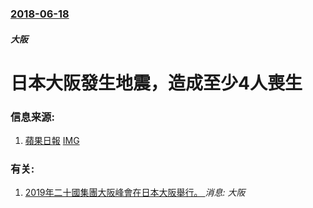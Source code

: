 ### [2018-06-18](/news/2018/06/18/index.md)

##### 大阪
# 日本大阪發生地震，造成至少4人喪生 




### 信息来源:

1. [蘋果日報](https://hk.news.appledaily.com/local/daily/article/20180619/20424606) [IMG](https://static.appledaily.hk/images/apple-photos/video/20180619/720pix/1529348320_01bd.jpg)

### 有关:

1. [2019年二十國集團大阪峰會在日本大阪舉行。 ](/zh/news/2019/06/28/2019年二十國集團大阪峰會在日本大阪舉行.md) _消息: 大阪_
